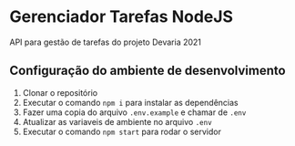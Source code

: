 # Gerenciador Tarefas NodeJS

API para gestão de tarefas do projeto Devaria 2021

## Configuração do ambiente de desenvolvimento

1. Clonar o repositório
1. Executar o comando `npm i` para instalar as dependências
1. Fazer uma copia do arquivo `.env.example` e chamar de `.env`
1. Atualizar as variaveis de ambiente no arquivo `.env`
1. Executar o comando `npm start` para rodar o servidor
